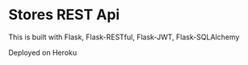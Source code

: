 # Stores REST Api

This is built with Flask, Flask-RESTful, Flask-JWT, Flask-SQLAlchemy

Deployed on Heroku